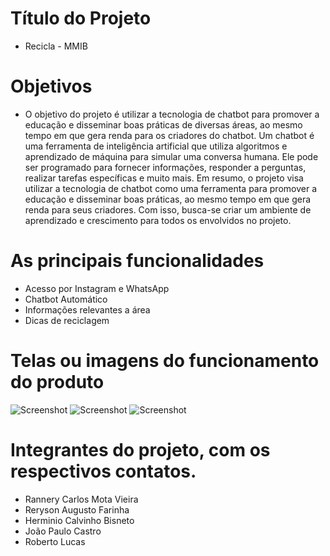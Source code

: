  # Título do Projeto
  - Recicla - MMIB
# Objetivos
  - O objetivo do projeto é utilizar a tecnologia de chatbot para promover a educação e disseminar boas práticas de diversas áreas, ao mesmo tempo em que gera renda para os criadores do chatbot. Um chatbot é uma ferramenta de inteligência artificial que utiliza algoritmos e aprendizado de máquina para simular uma conversa humana. Ele pode ser programado para fornecer informações, responder a perguntas, realizar tarefas específicas e muito mais. Em resumo, o projeto visa utilizar a tecnologia de chatbot como uma ferramenta para promover a educação e disseminar boas práticas, ao mesmo tempo em que gera renda para seus criadores. Com isso, busca-se criar um ambiente de aprendizado e crescimento para todos os envolvidos no projeto.
# As principais funcionalidades
  - Acesso por Instagram e WhatsApp
  - Chatbot Automático 
  - Informações relevantes a área 
  - Dicas de reciclagem 
# Telas ou imagens do funcionamento do produto
![Screenshot](https://github.com/rlmsz/Recicla-MMIB/blob/3dcaa1bb27e0c180a5e50eb019a6142bdc6a4a81/WhatsApp%20Image%202023-04-18%20at%2012.46.07%20(1).jpeg)
![Screenshot](https://github.com/rlmsz/Recicla-MMIB/blob/3dcaa1bb27e0c180a5e50eb019a6142bdc6a4a81/WhatsApp%20Image%202023-04-18%20at%2012.46.07%20(2).jpeg)
![Screenshot](https://github.com/rlmsz/Recicla-MMIB/blob/a797ef4e50b269aecebf9f69ce6f6df1327920be/WhatsApp%20Image%202023-04-18%20at%2012.46.07.jpeg)

# Integrantes do projeto, com os respectivos contatos.
  - Rannery Carlos Mota Vieira
  - Reryson Augusto Farinha
  - Herminio Calvinho Bisneto 
  - João Paulo Castro
  - Roberto Lucas
